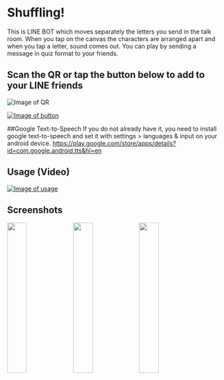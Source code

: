 # Shuffling!
This is LINE BOT which moves separately the letters you send in the talk room.
When you tap on the canvas the characters are arranged apart and when you tap a letter, sound comes out.
You can play by sending a message in quiz format to your friends.
 
 
##  Scan the QR or tap the button below to add to your LINE friends
![Image of QR](https://snst-lab.github.io/shuffling/public/assets/img/qr.png)
 
[![Image of button](https://scdn.line-apps.com/n/line_add_friends/btn/ja.png)](https://line.me/R/ti/p/%40lrz2407g)
 

##Google Text-to-Speech
If you do not already have it, you need to install google text-to-speech and set it with settings > languages & input on your android device.
 https://play.google.com/store/apps/details?id=com.google.android.tts&hl=en

##  Usage (Video)
[![Image of usage](https://snst-lab.github.io/shuffling/public/assets/img/usage.jpg)](https://www.youtube.com/watch?v=pzyNgw_JXFU)

##  Screenshots
<img align="left" width="30%" src="https://snst-lab.github.io/shuffling/public/assets/img/screenshot1.jpg">
<img align="left" width="30%" src="https://snst-lab.github.io/shuffling/public/assets/img/screenshot2.jpg">
<img align="left" width="30%" src="https://snst-lab.github.io/shuffling/public/assets/img/screenshot3.jpg">

